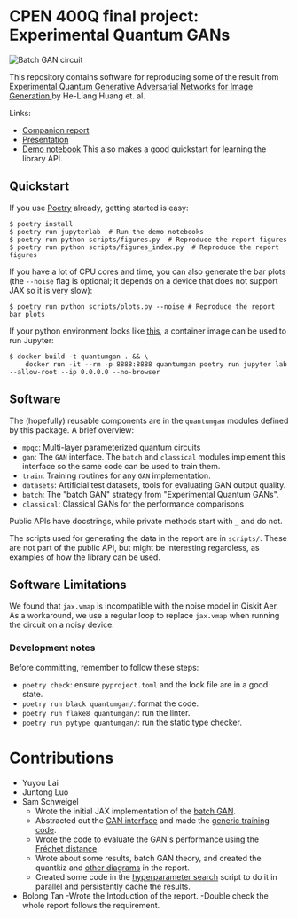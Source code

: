 # CPEN 400Q final project: Experimental Quantum GANs

![Batch GAN circuit](https://user-images.githubusercontent.com/33556084/232192493-dd3f1fc5-7bc6-494a-beae-6ade8cb9bd27.png)

This repository contains software for reproducing some of the result from
[Experimental Quantum Generative Adversarial Networks for Image Generation
](https://arxiv.org/abs/2010.06201) by He-Liang Huang et. al.

Links:
- [Companion report](report/report.pdf)
- [Presentation](report/presentation.pdf)
- [Demo notebook](demo/talk-demo.ipynb)
  This also makes a good quickstart for learning the library API.

## Quickstart

If you use [Poetry](https://python-poetry.org/) already, getting started is
easy:

```
$ poetry install
$ poetry run jupyterlab  # Run the demo notebooks
$ poetry run python scripts/figures.py  # Reproduce the report figures
$ poetry run python scripts/figures_index.py  # Reproduce the report figures

```

If you have a lot of CPU cores and time, you can also generate the bar plots 
(the `--noise` flag is optional; it depends on a device that does not support JAX so it is very slow):
```
$ poetry run python scripts/plots.py --noise # Reproduce the report bar plots
```

If your python environment looks like [this](https://xkcd.com/1987/), a container
image can be used to run Jupyter:

```
$ docker build -t quantumgan . && \
    docker run -it --rm -p 8888:8888 quantumgan poetry run jupyter lab --allow-root --ip 0.0.0.0 --no-browser
```

## Software

The (hopefully) reusable components are in the `quantumgan` modules defined by
this package.  A brief overview:
- `mpqc`: Multi-layer parameterized quantum circuits
- `gan`: The `GAN` interface.  The `batch` and `classical` modules implement
  this interface so the same code can be used to train them.
- `train`: Training routines for any `GAN` implementation.
- `datasets`: Artificial test datasets, tools for evaluating GAN output quality.
- `batch`: The "batch GAN" strategy from "Experimental Quantum GANs".
- `classical`: Classical GANs for the performance comparisons

Public APIs have docstrings, while private methods start with `_` and do not.

The scripts used for generating the data in the report are in `scripts/`.  These
are not part of the public API, but might be interesting regardless, as examples
of how the library can be used.

## Software Limitations
We found that `jax.vmap` is incompatible with the noise model in Qiskit Aer. As
a workaround, we use a regular loop to replace `jax.vmap` when running the 
circuit on a noisy device.

### Development notes

Before committing, remember to follow these steps:
- `poetry check`: ensure `pyproject.toml` and the lock file are in a good state.
- `poetry run black quantumgan/`: format the code.
- `poetry run flake8 quantumgan/`: run the linter.
- `poetry run pytype quantumgan/`: run the static type checker.

# Contributions

- Yuyou Lai
- Juntong Luo
- Sam Schweigel
  - Wrote the initial JAX implementation of the [batch GAN](quantumgan/batch.py).
  - Abstracted out the [GAN interface](quantumgan/gan.py) and made the [generic
  training code](quantumgan/train.py).
  - Wrote the code to evaluate the GAN's performance using the [Fréchet
    distance](quantumgan/datasets.py).
  - Wrote about some results, batch GAN theory, and created the quantkiz and
    [other diagrams](scripts/figures.py) in the report.
  - Created some code in the [hyperparameter search](scripts/plots.py) script to
    do it in parallel and persistently cache the results.
- Bolong Tan 
  -Wrote the Intoduction of the report.
  -Double check the whole report follows the requirement.
